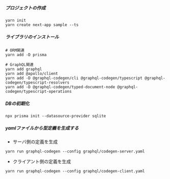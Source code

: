 ##### プロジェクトの作成
```
yarn init
yarn create next-app sample --ts
```

##### ライブラリのインストール

```
# ORM関連
yarn add -D prisma

# GraphQL関連
yarn add graphql
yarn add @apollo/client
yarn add -D @graphql-codegen/cli @graphql-codegen/typescript @graphql-codegen/typescript-resolvers
yarn add -D @graphql-codegen/typed-document-node @graphql-codegen/typescript-operations
```

##### DBの初期化

```
npx prisma init --datasource-provider sqlite
```

##### yamlファイルから型定義を生成する

- サーバ側の定義を生成

```
yarn run graphql-codegen --config graphql/codegen-server.yaml
```

- クライアント側の定義を生成

```
yarn run graphql-codegen --config graphql/codegen-client.yaml
```


